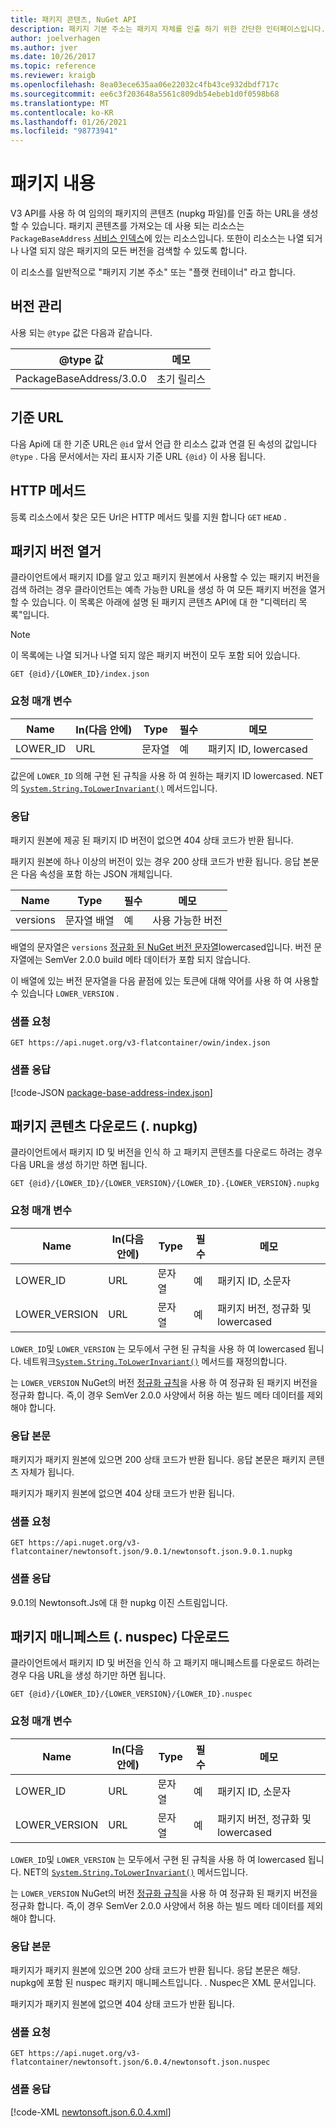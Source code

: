 ```yaml
---
title: 패키지 콘텐츠, NuGet API
description: 패키지 기본 주소는 패키지 자체를 인출 하기 위한 간단한 인터페이스입니다.
author: joelverhagen
ms.author: jver
ms.date: 10/26/2017
ms.topic: reference
ms.reviewer: kraigb
ms.openlocfilehash: 8ea03ece635aa06e22032c4fb43ce932dbdf717c
ms.sourcegitcommit: ee6c3f203648a5561c809db54ebeb1d0f0598b68
ms.translationtype: MT
ms.contentlocale: ko-KR
ms.lasthandoff: 01/26/2021
ms.locfileid: "98773941"
---
```

# <a name="package-content"></a>패키지 내용

V3 API를 사용 하 여 임의의 패키지의 콘텐츠 (nupkg 파일)를 인출 하는 URL을 생성할 수 있습니다. 패키지 콘텐츠를 가져오는 데 사용 되는 리소스는 `PackageBaseAddress` [서비스 인덱스](service-index.md)에 있는 리소스입니다. 또한이 리소스는 나열 되거나 나열 되지 않은 패키지의 모든 버전을 검색할 수 있도록 합니다.

이 리소스를 일반적으로 "패키지 기본 주소" 또는 "플랫 컨테이너" 라고 합니다.

## <a name="versioning"></a>버전 관리

사용 되는 `@type` 값은 다음과 같습니다.

@type 값              | 메모
------------------------ | -----
PackageBaseAddress/3.0.0 | 초기 릴리스

## <a name="base-url"></a>기준 URL

다음 Api에 대 한 기준 URL은 `@id` 앞서 언급 한 리소스 값과 연결 된 속성의 값입니다 `@type` . 다음 문서에서는 자리 표시자 기준 URL `{@id}` 이 사용 됩니다.

## <a name="http-methods"></a>HTTP 메서드

등록 리소스에서 찾은 모든 Url은 HTTP 메서드 및를 지원 합니다 `GET` `HEAD` .

## <a name="enumerate-package-versions"></a>패키지 버전 열거

클라이언트에서 패키지 ID를 알고 있고 패키지 원본에서 사용할 수 있는 패키지 버전을 검색 하려는 경우 클라이언트는 예측 가능한 URL을 생성 하 여 모든 패키지 버전을 열거할 수 있습니다. 이 목록은 아래에 설명 된 패키지 콘텐츠 API에 대 한 "디렉터리 목록"입니다.

> [!Note]
> 이 목록에는 나열 되거나 나열 되지 않은 패키지 버전이 모두 포함 되어 있습니다.

```
GET {@id}/{LOWER_ID}/index.json
```

### <a name="request-parameters"></a>요청 매개 변수

Name     | In(다음 안에)     | Type    | 필수 | 메모
-------- | ------ | ------- | -------- | -----
LOWER_ID | URL    | 문자열  | 예      | 패키지 ID, lowercased

값은에 `LOWER_ID` 의해 구현 된 규칙을 사용 하 여 원하는 패키지 ID lowercased. NET의 [`System.String.ToLowerInvariant()`](/dotnet/api/system.string.tolowerinvariant?view=netstandard-2.0#System_String_ToLowerInvariant&preserve-view=true) 메서드입니다.

### <a name="response"></a>응답

패키지 원본에 제공 된 패키지 ID 버전이 없으면 404 상태 코드가 반환 됩니다.

패키지 원본에 하나 이상의 버전이 있는 경우 200 상태 코드가 반환 됩니다. 응답 본문은 다음 속성을 포함 하는 JSON 개체입니다.

Name     | Type             | 필수 | 메모
-------- | ---------------- | -------- | -----
versions | 문자열 배열 | 예      | 사용 가능한 버전

배열의 문자열은 `versions` [정규화 된 NuGet 버전 문자열](../concepts/package-versioning.md#normalized-version-numbers)lowercased입니다. 버전 문자열에는 SemVer 2.0.0 build 메타 데이터가 포함 되지 않습니다.

이 배열에 있는 버전 문자열을 다음 끝점에 있는 토큰에 대해 약어를 사용 하 여 사용할 수 있습니다 `LOWER_VERSION` .

### <a name="sample-request"></a>샘플 요청

```
GET https://api.nuget.org/v3-flatcontainer/owin/index.json
```

### <a name="sample-response"></a>샘플 응답

[!code-JSON [package-base-address-index.json](./_data/package-base-address-index.json)]

## <a name="download-package-content-nupkg"></a>패키지 콘텐츠 다운로드 (. nupkg)

클라이언트에서 패키지 ID 및 버전을 인식 하 고 패키지 콘텐츠를 다운로드 하려는 경우 다음 URL을 생성 하기만 하면 됩니다.

```
GET {@id}/{LOWER_ID}/{LOWER_VERSION}/{LOWER_ID}.{LOWER_VERSION}.nupkg
```

### <a name="request-parameters"></a>요청 매개 변수

Name          | In(다음 안에)     | Type   | 필수 | 메모
------------- | ------ | ------ | -------- | -----
LOWER_ID      | URL    | 문자열 | 예      | 패키지 ID, 소문자
LOWER_VERSION | URL    | 문자열 | 예      | 패키지 버전, 정규화 및 lowercased

`LOWER_ID`및 `LOWER_VERSION` 는 모두에서 구현 된 규칙을 사용 하 여 lowercased 됩니다. 네트워크[`System.String.ToLowerInvariant()`](/dotnet/api/system.string.tolowerinvariant?view=netstandard-2.0#System_String_ToLowerInvariant&preserve-view=true)
메서드를 재정의합니다.

는 `LOWER_VERSION` NuGet의 버전 [정규화 규칙](../concepts/package-versioning.md#normalized-version-numbers)을 사용 하 여 정규화 된 패키지 버전을 정규화 합니다. 즉,이 경우 SemVer 2.0.0 사양에서 허용 하는 빌드 메타 데이터를 제외 해야 합니다.

### <a name="response-body"></a>응답 본문

패키지가 패키지 원본에 있으면 200 상태 코드가 반환 됩니다. 응답 본문은 패키지 콘텐츠 자체가 됩니다.

패키지가 패키지 원본에 없으면 404 상태 코드가 반환 됩니다.

### <a name="sample-request"></a>샘플 요청

```
GET https://api.nuget.org/v3-flatcontainer/newtonsoft.json/9.0.1/newtonsoft.json.9.0.1.nupkg
```

### <a name="sample-response"></a>샘플 응답

9.0.1의 Newtonsoft.Js에 대 한 nupkg 이진 스트림입니다.

## <a name="download-package-manifest-nuspec"></a>패키지 매니페스트 (. nuspec) 다운로드

클라이언트에서 패키지 ID 및 버전을 인식 하 고 패키지 매니페스트를 다운로드 하려는 경우 다음 URL을 생성 하기만 하면 됩니다.

```
GET {@id}/{LOWER_ID}/{LOWER_VERSION}/{LOWER_ID}.nuspec
```

### <a name="request-parameters"></a>요청 매개 변수

Name          | In(다음 안에)     | Type   | 필수 | 메모
------------- | ------ | ------ | -------- | -----
LOWER_ID      | URL    | 문자열 | 예      | 패키지 ID, 소문자
LOWER_VERSION | URL    | 문자열 | 예      | 패키지 버전, 정규화 및 lowercased

`LOWER_ID`및 `LOWER_VERSION` 는 모두에서 구현 된 규칙을 사용 하 여 lowercased 됩니다. NET의 [`System.String.ToLowerInvariant()`](/dotnet/api/system.string.tolowerinvariant?view=netstandard-2.0#System_String_ToLowerInvariant&preserve-view=true) 메서드입니다.

는 `LOWER_VERSION` NuGet의 버전 [정규화 규칙](../concepts/package-versioning.md#normalized-version-numbers)을 사용 하 여 정규화 된 패키지 버전을 정규화 합니다. 즉,이 경우 SemVer 2.0.0 사양에서 허용 하는 빌드 메타 데이터를 제외 해야 합니다.

### <a name="response-body"></a>응답 본문

패키지가 패키지 원본에 있으면 200 상태 코드가 반환 됩니다. 응답 본문은 해당. nupkg에 포함 된 nuspec 패키지 매니페스트입니다. . Nuspec은 XML 문서입니다.

패키지가 패키지 원본에 없으면 404 상태 코드가 반환 됩니다.

### <a name="sample-request"></a>샘플 요청

```
GET https://api.nuget.org/v3-flatcontainer/newtonsoft.json/6.0.4/newtonsoft.json.nuspec
```

### <a name="sample-response"></a>샘플 응답

[!code-XML [newtonsoft.json.6.0.4.xml](./_data/newtonsoft.json.6.0.4.xml)]
